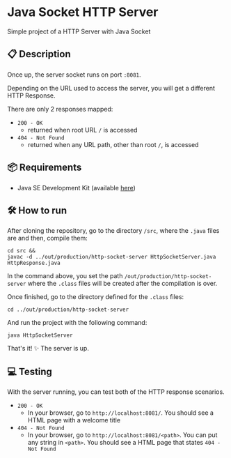 # Java Socket HTTP Server 
Simple project of a HTTP Server with Java Socket

## 📋 Description
Once up, the server socket runs on port `:8081`.

Depending on the URL used to access the server, you will get a different HTTP Response.


There are only 2 responses mapped:
- `200 - OK`
  - returned when root URL `/` is accessed 
- `404 - Not Found`
  - returned when any URL path, other than root `/`, is accessed

## 📦 Requirements
- Java SE Development Kit (available <a href="https://www.oracle.com/java/technologies/downloads/#java11" target="_blank">here</a>)

## 🛠️ How to run
After cloning the repository, go to the directory `/src`, where the `.java` files
are and then, compile them:
```
cd src &&
javac -d ../out/production/http-socket-server HttpSocketServer.java HttpResponse.java
```

In the command above, you set the path `/out/production/http-socket-server` where the `.class` files will be created after the compilation is over. 

Once finished, go to the directory defined for the `.class` files:
```
cd ../out/production/http-socket-server
```
And run the project with the following command:
```
java HttpSocketServer
```
That's it! ✨️ The server is up.

## 💻 Testing
With the server running, you can test both of the HTTP response scenarios.

- `200 - OK`
  - In your browser, go to `http://localhost:8081/`. 
  You should see a HTML page with a welcome title
- `404 - Not Found`
  - In your browser, go to `http://localhost:8081/<path>`. 
  You can put any string in `<path>`.
  You should see a HTML page that states `404 - Not Found`